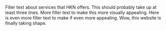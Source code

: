 Filler text about services that HKN offers. This should probably take up at least three lines. More filler text to make this more visually appealing. Here is even more filler text to make if even more appealing. Wow, this website is finally taking shape.
